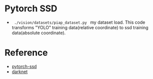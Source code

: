 # Pytorch SSD
- <code> ./vision/datasets/piap_dataset.py </code> my dataset load. This code transforms "YOLO" training data(relative coordinate) to ssd training data(absolute coordinate).

# Reference
- [pytorch-ssd](https://github.com/qfgaohao/pytorch-ssd)
- [darknet](https://github.com/AlexeyAB/darknet)